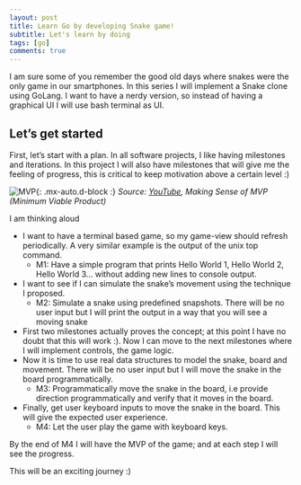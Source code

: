 ```yaml
---
layout: post
title: Learn Go by developing Snake game!
subtitle: Let's learn by doing
tags: [go]
comments: true
---
```


I am sure some of you remember the good old days where snakes were the only game in our smartphones. In this series I will implement a Snake clone using GoLang. I want to have a nerdy version, so instead of having a graphical UI I will use bash terminal as UI.

## Let’s get started

First, let’s start with a plan. In all software projects, I like having milestones and iterations. In this project I will also have milestones that will give me the feeling of progress, this is critical to keep motivation above a certain level :)

![MVP](https://vitalitychicago.com/wp-content/uploads/2019/08/content_lean_kniberg.png){: .mx-auto.d-block :}
*Source: [YouTube](https://youtu.be/0P7nCmln7PM), Making Sense of MVP (Minimum Viable Product)*

I am thinking aloud
- I want to have a terminal based game, so my game-view should refresh periodically. A very similar example is the output of the unix top command.
  - M1: Have a simple program that prints Hello World 1, Hello World 2, Hello World 3…  without adding new lines to console output.
- I want to see if I can simulate the snake’s movement using the technique I proposed.
  - M2: Simulate a snake using predefined snapshots. There will be no user input but I will print the output in a way that you will see a moving snake
- First two milestones actually proves the concept; at this point I have no doubt that this will work :). Now I can move to the next milestones where I will implement controls, the game logic.
- Now it is time to use real data structures to model the snake, board and movement. There will be no user input but I will move the snake in the board programmatically.
  - M3: Programmatically move the snake in the board, i.e provide direction programmatically and verify that it moves in the board.
- Finally, get user keyboard inputs to move the snake in the board. This will give the expected user experience.
  - M4: Let the user play the game with keyboard keys.

By the end of M4 I will have the MVP of the game; and at each step I will see the progress.

This will be an exciting journey :)
